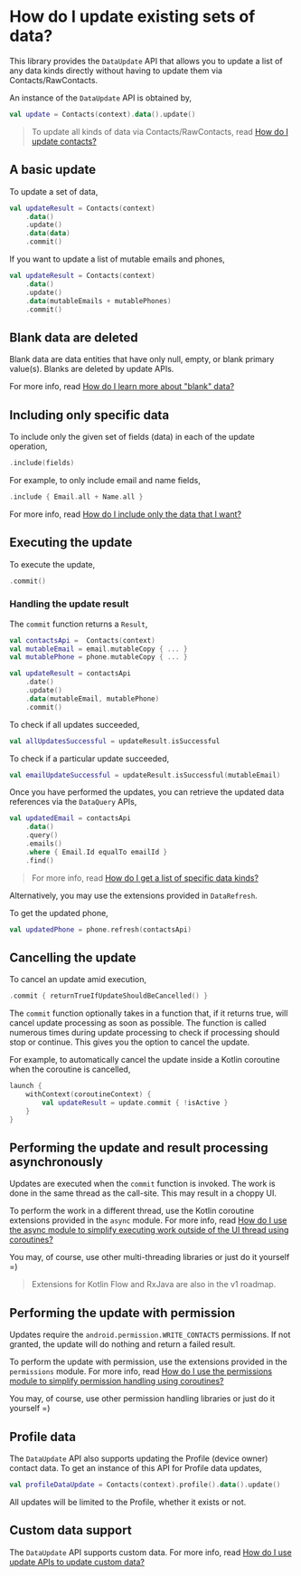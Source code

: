 # How do I update existing sets of data?

This library provides the `DataUpdate` API that allows you to update a list of any data kinds 
directly without having to update them via Contacts/RawContacts.

An instance of the `DataUpdate` API is obtained by,

```kotlin
val update = Contacts(context).data().update()
```

> To update all kinds of data via Contacts/RawContacts, read [How do I update contacts?](/contacts-android/howto/howto-update-contacts.html)

## A basic update

To update a set of data,

```kotlin
val updateResult = Contacts(context)
    .data()
    .update()
    .data(data)
    .commit()
```

If you want to update a list of mutable emails and phones,

```kotlin
val updateResult = Contacts(context)
    .data()
    .update()
    .data(mutableEmails + mutablePhones)
    .commit()
```

## Blank data are deleted

Blank data are data entities that have only null, empty, or blank primary value(s). Blanks are 
deleted by update APIs.

For more info, read [How do I learn more about "blank" data?](/contacts-android/howto/howto-learn-more-about-blank-data.html)

## Including only specific data

To include only the given set of fields (data) in each of the update operation,

```kotlin
.include(fields)
```

For example, to only include email and name fields,

```kotlin
.include { Email.all + Name.all }
```

For more info, read [How do I include only the data that I want?](/contacts-android/howto/howto-include-only-desired-data.html)

## Executing the update

To execute the update,

```kotlin
.commit()
```

### Handling the update result

The `commit` function returns a `Result`,

```kotlin
val contactsApi =  Contacts(context)
val mutableEmail = email.mutableCopy { ... }
val mutablePhone = phone.mutableCopy { ... }

val updateResult = contactsApi
    .date()
    .update()
    .data(mutableEmail, mutablePhone)
    .commit()
```

To check if all updates succeeded,

```kotlin
val allUpdatesSuccessful = updateResult.isSuccessful
```

To check if a particular update succeeded,

```kotlin
val emailUpdateSuccessful = updateResult.isSuccessful(mutableEmail)
```

Once you have performed the updates, you can retrieve the updated data references via the 
`DataQuery` APIs,

```kotlin
val updatedEmail = contactsApi
    .data()
    .query()
    .emails()
    .where { Email.Id equalTo emailId }
    .find()
```

> For more info, read [How do I get a list of specific data kinds?](/contacts-android/howto/howto-query-data-sets.html)

Alternatively, you may use the extensions provided in `DataRefresh`.

To get the updated phone,

```kotlin
val updatedPhone = phone.refresh(contactsApi)
```

## Cancelling the update

To cancel an update amid execution,

```kotlin
.commit { returnTrueIfUpdateShouldBeCancelled() }
```

The `commit` function optionally takes in a function that, if it returns true, will cancel update
processing as soon as possible. The function is called numerous times during update processing to
check if processing should stop or continue. This gives you the option to cancel the update.

For example, to automatically cancel the update inside a Kotlin coroutine when the coroutine is cancelled,

```kotlin
launch {
    withContext(coroutineContext) {
        val updateResult = update.commit { !isActive }
    }
}
```

## Performing the update and result processing asynchronously

Updates are executed when the `commit` function is invoked. The work is done in the same thread as
the call-site. This may result in a choppy UI.

To perform the work in a different thread, use the Kotlin coroutine extensions provided in the `async` module.
For more info, read [How do I use the async module to simplify executing work outside of the UI thread using coroutines?](/contacts-android/howto/howto-use-api-with-async-execution.html)

You may, of course, use other multi-threading libraries or just do it yourself =)

> Extensions for Kotlin Flow and RxJava are also in the v1 roadmap.

## Performing the update with permission

Updates require the `android.permission.WRITE_CONTACTS` permissions. If not granted, the update 
will do nothing and return a failed result.

To perform the update with permission, use the extensions provided in the `permissions` module.
For more info, read [How do I use the permissions module to simplify permission handling using coroutines?](/contacts-android/howto/howto-use-api-with-permissions-handling.html)

You may, of course, use other permission handling libraries or just do it yourself =)

## Profile data

The `DataUpdate` API also supports updating the Profile (device owner) contact data. To get an 
instance of this API for Profile data updates,

```kotlin
val profileDataUpdate = Contacts(context).profile().data().update()
```

All updates will be limited to the Profile, whether it exists or not.

## Custom data support
 
The `DataUpdate` API supports custom data. For more info, read [How do I use update APIs to update custom data?](/contacts-android/howto/howto-update-custom-data.html)
